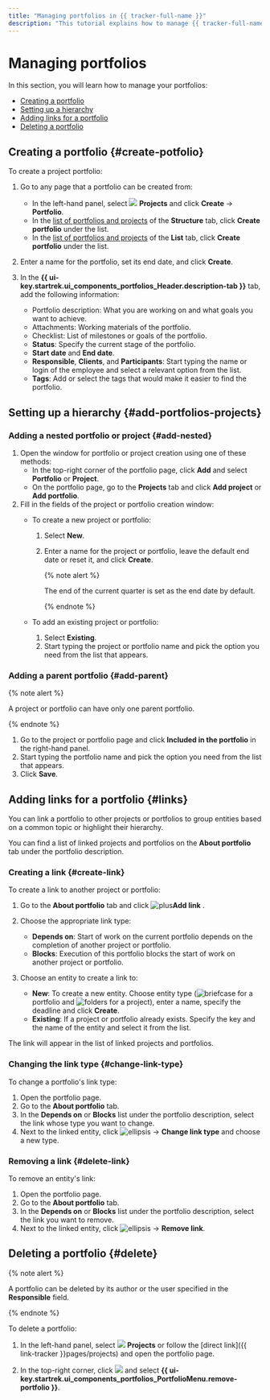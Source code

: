```yaml
---
title: "Managing portfolios in {{ tracker-full-name }}"
description: "This tutorial explains how to manage {{ tracker-full-name }} portfolios."
---
```


# Managing portfolios

In this section, you will learn how to manage your portfolios:

* [Creating a portfolio](#create-potfolio)
* [Setting up a hierarchy](#add-portfolios-projects)
* [Adding links for a portfolio](#links)
* [Deleting a portfolio](#delete)

## Creating a portfolio {#create-potfolio}

To create a project portfolio:

1. Go to any page that a portfolio can be created from:

   * In the left-hand panel, select ![](../../_assets/tracker/svg/project.svg)&nbsp;**Projects** and click **Create** → **Portfolio**.
   * In the [list of portfolios and projects](my-projects.md) of the **Structure** tab, click **Create portfolio** under the list.
   * In the [list of portfolios and projects](my-projects.md) of the **List** tab, click **Create portfolio** under the list.

1. Enter a name for the portfolio, set its end date, and click **Create**.

1. In the **{{ ui-key.startrek.ui_components_portfolios_Header.description-tab }}** tab, add the following information:

   * Portfolio description: What you are working on and what goals you want to achieve.
   * Attachments: Working materials of the portfolio.
   * Checklist: List of milestones or goals of the portfolio.
   * **Status**: Specify the current stage of the portfolio.
   * **Start date** and **End date**.
   * **Responsible**, **Clients**, and **Participants**: Start typing the name or login of the employee and select a relevant option from the list.
   * **Tags**: Add or select the tags that would make it easier to find the portfolio.


## Setting up a hierarchy {#add-portfolios-projects}

### Adding a nested portfolio or project {#add-nested}

1. Open the window for portfolio or project creation using one of these methods:
   * In the top-right corner of the portfolio page, click **Add** and select **Portfolio** or **Project**.
   * On the portfolio page, go to the **Projects** tab and click **Add project** or **Add portfolio**.
1. Fill in the fields of the project or portfolio creation window:
   * To create a new project or portfolio:
      1. Select **New**.
      1. Enter a name for the project or portfolio, leave the default end date or reset it, and click **Create**.

         {% note alert %}

         The end of the current quarter is set as the end date by default.

         {% endnote %}

   * To add an existing project or portfolio:
      1. Select **Existing**.
      1. Start typing the project or portfolio name and pick the option you need from the list that appears.

### Adding a parent portfolio {#add-parent}

{% note alert %}

A project or portfolio can have only one parent portfolio.

{% endnote %}

1. Go to the project or portfolio page and click **Included in the portfolio** in the right-hand panel.
1. Start typing the portfolio name and pick the option you need from the list that appears.
1. Click **Save**.

## Adding links for a portfolio {#links}

You can link a portfolio to other projects or portfolios to group entities based on a common topic or highlight their hierarchy.

You can find a list of linked projects and portfolios on the **About portfolio** tab under the portfolio description.

### Creating a link {#create-link}

To create a link to another project or portfolio:

1. Go to the **About portfolio** tab and click ![plus](../../_assets/console-icons/plus.svg)**Add link** .
1. Choose the appropriate link type:

   * **Depends on**: Start of work on the current portfolio depends on the completion of another project or portfolio.
   * **Blocks**: Execution of this portfolio blocks the start of work on another project or portfolio.

1. Choose an entity to create a link to:

   * **New**: To create a new entity. Choose entity type (![briefcase](../../_assets/console-icons/briefcase.svg) for a portfolio and ![folders](../../_assets/console-icons/folders.svg) for a project), enter a name, specify the deadline and click **Create**.
   * **Existing**: If a project or portfolio already exists. Specify the key and the name of the entity and select it from the list.

The link will appear in the list of linked projects and portfolios.

### Changing the link type {#change-link-type}

To change a portfolio's link type:

1. Open the portfolio page.
1. Go to the **About portfolio** tab.
1. In the **Depends on** or **Blocks** list under the portfolio description, select the link whose type you want to change.
1. Next to the linked entity, click ![ellipsis](../../_assets/console-icons/ellipsis.svg) → **Change link type** and choose a new type.

### Removing a link {#delete-link}

To remove an entity's link:

1. Open the portfolio page.
1. Go to the **About portfolio** tab.
1. In the **Depends on** or **Blocks** list under the portfolio description, select the link you want to remove.
1. Next to the linked entity, click ![ellipsis](../../_assets/console-icons/ellipsis.svg) → **Remove link**.

## Deleting a portfolio {#delete}

{% note alert %}

A portfolio can be deleted by its author or the user specified in the **Responsible** field.

{% endnote %}

To delete a portfolio:

1. In the left-hand panel, select ![](../../_assets/tracker/svg/project.svg)&nbsp;**Projects** or follow the [direct link]({{ link-tracker }}pages/projects) and open the portfolio page.

1. In the top-right corner, click ![](../../_assets/horizontal-ellipsis.svg) and select **{{ ui-key.startrek.ui_components_portfolios_PortfolioMenu.remove-portfolio }}**.
